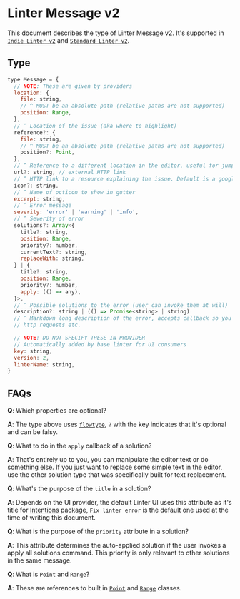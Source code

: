 # Linter Message v2

This document describes the type of Linter Message v2. It's supported in
[`Indie Linter v2`][] and [`Standard Linter v2`][].

## Type

```js
type Message = {
  // NOTE: These are given by providers
  location: {
    file: string,
    // ^ MUST be an absolute path (relative paths are not supported)
    position: Range,
  },
  // ^ Location of the issue (aka where to highlight)
  reference?: {
    file: string,
    // ^ MUST be an absolute path (relative paths are not supported)
    position?: Point,
  },
  // ^ Reference to a different location in the editor, useful for jumping to classes etc.
  url?: string, // external HTTP link
  // ^ HTTP link to a resource explaining the issue. Default is a google search
  icon?: string,
  // ^ Name of octicon to show in gutter
  excerpt: string,
  // ^ Error message
  severity: 'error' | 'warning' | 'info',
  // ^ Severity of error
  solutions?: Array<{
    title?: string,
    position: Range,
    priority?: number,
    currentText?: string,
    replaceWith: string,
  } | {
    title?: string,
    position: Range,
    priority?: number,
    apply: (() => any),
  }>,
  // ^ Possible solutions to the error (user can invoke them at will)
  description?: string | (() => Promise<string> | string)
  // ^ Markdown long description of the error, accepts callback so you can do
  // http requests etc.

  // NOTE: DO NOT SPECIFY THESE IN PROVIDER
  // Automatically added by base linter for UI consumers
  key: string,
  version: 2,
  linterName: string,
}
```

## FAQs

**Q**: Which properties are optional?

**A**: The type above uses [`flowtype`][], `?` with the key
indicates that it's optional and can be falsy.

**Q**: What to do in the `apply` callback of a solution?

**A**: That's entirely up to you, you can manipulate the editor text or do
something else. If you just want to replace some simple text in the editor, use
the other solution type that was specifically built for text replacement.

**Q**: What's the purpose of the `title` in a solution?

**A**: Depends on the UI provider, the default Linter UI uses this attribute as
it's title for [Intentions][] package,
`Fix linter error` is the default one used at the time of writing this document.

**Q**: What is the purpose of the `priority` attribute in a solution?

**A**: This attribute determines the auto-applied solution if the user invokes a
apply all solutions command. This priority is only relevant to other solutions in
the same message.

**Q**: What is `Point` and `Range`?

**A**: These are references to built in [`Point`][] and [`Range`][] classes.

[`Indie Linter v2`]: indie-linter-v2.md
[`Standard Linter v2`]: standard-linter-v2.md
[`flowtype`]: https://flowtype.org/
[Intentions]: https://atom.io/packages/intentions
[`Point`]: https://atom.io/docs/api/latest/Point
[`Range`]: https://atom.io/docs/api/latest/Range
